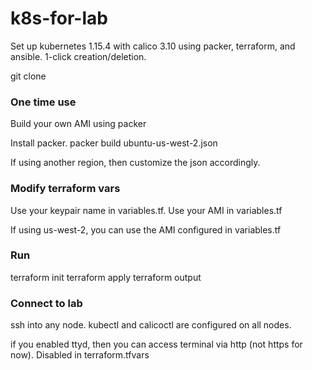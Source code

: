 # k8s-for-lab
Set up kubernetes 1.15.4 with calico 3.10 using packer, terraform, and ansible. 1-click creation/deletion. 

git clone 

### One time use
Build your own AMI using packer

Install packer. 
packer build ubuntu-us-west-2.json

If using another region, then customize the json accordingly. 

### Modify terraform vars
Use your keypair name in variables.tf.
Use your AMI in variables.tf

If using us-west-2, you can use the AMI configured in variables.tf

### Run
terraform init
terraform apply
terraform output

### Connect to lab
ssh into any node. kubectl and calicoctl are configured on all nodes.

if you enabled ttyd, then you can access terminal via http (not https for now). Disabled in terraform.tfvars
